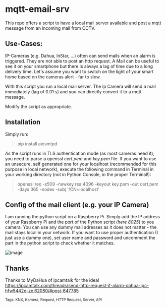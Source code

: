 # mqtt-email-srv

This repo offers a script to have a local mail server available and post a mqtt message from an incoming mail from CCTV.

## Use-Cases:

IP-Cameras (e.g. Dahua, InStar, ...) often can send mails when an alarm is triggered. They are not able to post an http request.
A Mail can be useful to see it on your smartphone but there is always a lag of time due to a long delivery time. 
Let's assume you want to switch on the light of your smart home based on the cameras alert - far to slow.

With this script you run a local mail server. The Ip Camera will send a mail immediately (lag of 0.01 s) and you can directly convert it to a mqtt message.

Modify the script as appropriate.

## Installation
Simply run:
> pip install aiosmtpd

As the script runs in TLS authentication mode (as most cameras need it), you need to parse a openssl *cert.pem* and *key.pem* file. If you want to use an unsecure, self generated one for your localhost (recommended for this purpose in local network), execute the following command in Terminal in your working directory (not in Python Console, in the proper Terminal!):
> openssl req -x509 -newkey rsa:4096 -keyout key.pem -out cert.pem -days 365 -nodes -subj '/CN=localhost'

## Config of the mail client (e.g. your IP Camera)

I am running the python script on a Raspberry Pi. Simply add the IP address of your Raspberry Pi and the port of the Python script (*here 8025*) to you camera. You can use any dummy mail adresses as it does not matter - the mail stays local in your network. If you want to use proper authentication (I just use a dummy one), set user name and password and uncomment the part in the python script to check whether it matches.

![image](https://user-images.githubusercontent.com/60820820/157892840-d9d2045c-9fda-4b00-ad12-ed7580f92a9b.png)


## Thanks
Thanks to MyDaHua of ipcamtalk for the idea! https://ipcamtalk.com/threads/send-http-request-if-alarm-dahua-ipc-hfw5442e-ze.62080/#post-647785


<sub>Tags: KNX, Kamera, Request, HTTP Request, Server, API </sub>
